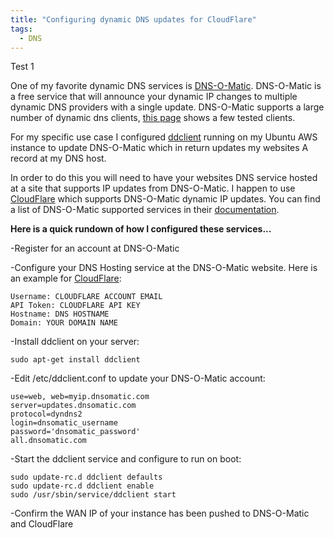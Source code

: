 ```yaml
---
title: "Configuring dynamic DNS updates for CloudFlare"
tags: 
  - DNS
---
```


Test 1

One of my favorite dynamic DNS services is [DNS-O-Matic](http://www.dnsomatic.com/). DNS-O-Matic is a free service that will announce your dynamic IP changes to multiple dynamic DNS providers with a single update. DNS-O-Matic supports a large number of dynamic dns clients, [this page](https://dnsomatic.com/wiki/software) shows a few tested clients.

For my specific use case I configured [ddclient](https://sourceforge.net/p/ddclient/wiki/Home/) running on my Ubuntu AWS instance to update DNS-O-Matic which in return updates my websites A record at my DNS host.

In order to do this you will need to have your websites DNS service hosted at a site that supports IP updates from DNS-O-Matic. I happen to use [CloudFlare](http://cloudflare.com/) which supports DNS-O-Matic dynamic IP updates. You can find a list of DNS-O-Matic supported services in their [documentation](https://dnsomatic.com/wiki/supportedservices).


**Here is a quick rundown of how I configured these services...**

-Register for an account at DNS-O-Matic

-Configure your DNS Hosting service at the DNS-O-Matic website. Here is an example for [CloudFlare](https://support.cloudflare.com/hc/en-us/articles/206142407-Using-DNS-O-Matic-dynamic-DNS-updates-with-CloudFlare-):

```
Username: CLOUDFLARE ACCOUNT EMAIL
API Token: CLOUDFLARE API KEY
Hostname: DNS HOSTNAME
Domain: YOUR DOMAIN NAME
```

-Install ddclient on your server:

```
sudo apt-get install ddclient
```

-Edit /etc/ddclient.conf to update your DNS-O-Matic account:

```
use=web, web=myip.dnsomatic.com
server=updates.dnsomatic.com
protocol=dyndns2
login=dnsomatic_username
password='dnsomatic_password'
all.dnsomatic.com
```

-Start the ddclient service and configure to run on boot:

```
sudo update-rc.d ddclient defaults
sudo update-rc.d ddclient enable
sudo /usr/sbin/service/ddclient start
```

-Confirm the WAN IP of your instance has been pushed to DNS-O-Matic and CloudFlare
